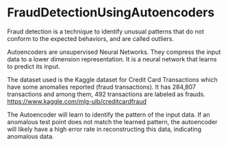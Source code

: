 # FraudDetectionUsingAutoencoders
Fraud detection is a technique to identify unusual patterns that do not conform to the expected behaviors, and are called outliers.

Autoencoders are unsupervised Neural Networks. They compress the input data to a lower dimension representation. It is a neural network that learns to predict its input. 

The dataset used is the Kaggle dataset for Credit Card Transactions which have some anomalies reported (fraud transactions). It has 284,807 transactions and among them, 492 transactions are labeled as frauds.
https://www.kaggle.com/mlg-ulb/creditcardfraud

The Autoencoder will learn to identify the pattern of the input data. If an anomalous test point does not match the learned pattern, the autoencoder will likely have a high error rate in reconstructing this data, indicating anomalous data.

